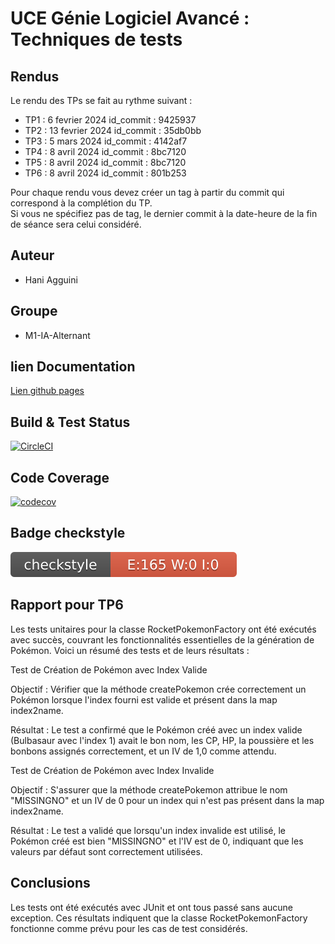 # UCE Génie Logiciel Avancé : Techniques de tests
## Rendus

Le rendu des TPs se fait au rythme suivant :

- TP1 : 6 fevrier 2024 id_commit : 9425937
- TP2 : 13 fevrier 2024 id_commit : 35db0bb
- TP3 : 5 mars 2024 id_commit : 4142af7
- TP4 : 8 avril 2024 id_commit : 8bc7120
- TP5 : 8 avril 2024 id_commit : 8bc7120
- TP6 : 8 avril 2024 id_commit : 801b253

Pour chaque rendu vous devez créer un tag à partir du commit qui correspond à la complétion du TP.  
Si vous ne spécifiez pas de tag, le dernier commit à la date-heure de la fin de séance sera celui considéré.
## Auteur
- Hani Agguini

## Groupe
- M1-IA-Alternant
## lien Documentation

[Lien github pages](https://hani-agn.github.io/ceri-m1-techniques-de-test/target/docs/apidocs)

## Build & Test Status

[![CircleCI](https://dl.circleci.com/status-badge/img/circleci/XBp1AFwr8eHdArhSEtcyDN/78kMs82YpTqBZWETHzqejS/tree/master.svg?style=svg)](https://app.circleci.com/pipelines/circleci/XBp1AFwr8eHdArhSEtcyDN/78kMs82YpTqBZWETHzqejS?branch=master)
## Code Coverage

[![codecov](https://codecov.io/gh/Hani-agn/ceri-m1-techniques-de-test/graph/badge.svg?token=2AH6NOTZK2)](https://codecov.io/gh/Hani-agn/ceri-m1-techniques-de-test)

## Badge checkstyle
![Checkstyle](target/site/badges/checkstyle-result.svg)

## Rapport pour TP6

Les tests unitaires pour la classe RocketPokemonFactory ont été exécutés avec succès, couvrant les fonctionnalités essentielles de la génération de Pokémon. Voici un résumé des tests et de leurs résultats :

Test de Création de Pokémon avec Index Valide

Objectif : Vérifier que la méthode createPokemon crée correctement un Pokémon lorsque l'index fourni est valide et présent dans la map index2name.

Résultat : Le test a confirmé que le Pokémon créé avec un index valide (Bulbasaur avec l'index 1) avait le bon nom, les CP, HP, la poussière et les bonbons assignés correctement, et un IV de 1,0 comme attendu.

Test de Création de Pokémon avec Index Invalide

Objectif : S'assurer que la méthode createPokemon attribue le nom "MISSINGNO" et un IV de 0 pour un index qui n'est pas présent dans la map index2name.

Résultat : Le test a validé que lorsqu'un index invalide est utilisé, le Pokémon créé est bien "MISSINGNO" et l'IV est de 0, indiquant que les valeurs par défaut sont correctement utilisées.

## Conclusions
Les tests ont été exécutés avec JUnit et ont tous passé sans aucune exception. Ces résultats indiquent que la classe RocketPokemonFactory fonctionne comme prévu pour les cas de test considérés.